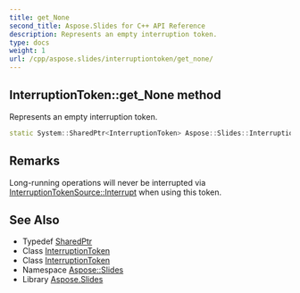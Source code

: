 ```yaml
---
title: get_None
second_title: Aspose.Slides for C++ API Reference
description: Represents an empty interruption token.
type: docs
weight: 1
url: /cpp/aspose.slides/interruptiontoken/get_none/
---
```

## InterruptionToken::get_None method


Represents an empty interruption token.

```cpp
static System::SharedPtr<InterruptionToken> Aspose::Slides::InterruptionToken::get_None()
```

## Remarks


Long-running operations will never be interrupted via [InterruptionTokenSource::Interrupt](../../interruptiontokensource/interrupt/) when using this token.
## See Also

* Typedef [SharedPtr](../../../system/sharedptr/)
* Class [InterruptionToken](../)
* Class [InterruptionToken](../)
* Namespace [Aspose::Slides](../../)
* Library [Aspose.Slides](../../../)
